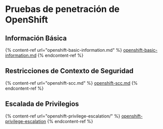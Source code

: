 # Pruebas de penetración de OpenShift

## Información Básica

{% content-ref url="openshift-basic-information.md" %}
[openshift-basic-information.md](openshift-basic-information.md)
{% endcontent-ref %}

## Restricciones de Contexto de Seguridad

{% content-ref url="openshift-scc.md" %}
[openshift-scc.md](openshift-scc.md)
{% endcontent-ref %}

## Escalada de Privilegios

{% content-ref url="openshift-privilege-escalation/" %}
[openshift-privilege-escalation](openshift-privilege-escalation/)
{% endcontent-ref %}
